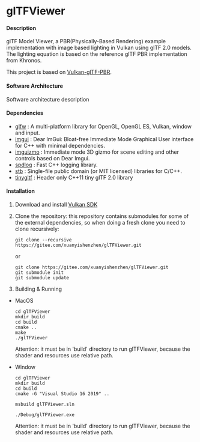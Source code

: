 # glTFViewer

#### Description
glTF Model Viewer, a PBR(Physically-Based Rendering) example implementation with image based lighting in Vulkan using glTF 2.0 models. The lighting equation is based on the reference glTF PBR implementation from Khronos.

This project is based on  [Vulkan-glTF-PBR](https://github.com/qoyooo/Vulkan-glTF-PBR).

#### Software Architecture
Software architecture description

#### Dependencies

* [glfw](https://github.com/glfw/glfw) : A multi-platform library for OpenGL, OpenGL ES, Vulkan, window and input.
* [imgui](https://github.com/ocornut/imgui) : Dear ImGui: Bloat-free Immediate Mode Graphical User interface for C++ with minimal dependencies.
* [imguizmo](https://github.com/CedricGuillemet/ImGuizmo) : Immediate mode 3D gizmo for scene editing and other controls based on Dear Imgui.
* [spdlog](https://github.com/gabime/spdlog) : Fast C++ logging library.
* [stb](https://github.com/nothings/stb) : Single-file public domain (or MIT licensed) libraries for C/C++.
* [tinygltf](https://github.com/syoyo/tinygltf) : Header only C++11 tiny glTF 2.0 library


#### Installation

1. Download and install [Vulkan SDK](https://vulkan.lunarg.com/)
2. Clone the repository: this repository contains submodules for some of the external dependencies, so when doing a fresh clone you need to clone recursively:

    ```
    git clone --recursive https://gitee.com/xuanyishenzhen/glTFViewer.git
    ```

    or

    ```
    git clone https://gitee.com/xuanyishenzhen/glTFViewer.git
    git submodule init
    git submodule update
    ```

3. Building & Running
* MacOS

    ```
    cd glTFViewer
    mkdir build
    cd build
    cmake ..
    make
    ./glTFViewer
    ```

    Attention: it must be in 'build' directory to run glTFViewer, because the shader and resources use relative path.

* Window

    ```
    cd glTFViewer
    mkdir build
    cd build
    cmake -G "Visual Studio 16 2019" ..

    msbuild glTFViewer.sln

    ./Debug/glTFViewer.exe
    ```
    Attention: it must be in 'build' directory to run glTFViewer, because the shader and resources use relative path.


